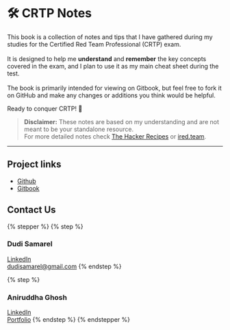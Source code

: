 # 🛠️ CRTP Notes

This book is a collection of notes and tips that I have gathered during my studies for the Certified Red Team Professional (CRTP) exam.\
\
It is designed to help me **understand** and **remember** the key concepts covered in the exam, and I plan to use it as my main cheat sheet during the test.\
\
The book is primarily intended for viewing on Gitbook, but feel free to fork it on GitHub and make any changes or additions you think would be helpful.

Ready to conquer CRTP! 🚀

> **Disclaimer:** These notes are based on my understanding and are not meant to be your standalone resource.\
> For more detailed notes check [The Hacker Recipes](https://www.thehacker.recipes/) or [ired.team](https://www.ired.team/).

***

## Project links

* [Github](https://github.com/dudisamarel/crtp-notes)
* [Gitbook](https://dudisamarel.gitbook.io/crtp-notes/)

## Contact Us

{% stepper %}
{% step %}
### Dudi Samarel

[LinkedIn](https://www.linkedin.com/in/dudi-samarel-1a595a1a9/)\
dudisamarel@gmail.com
{% endstep %}

{% step %}
### Aniruddha Ghosh

[LinkedIn](https://www.linkedin.com/in/aghosh0605/)\
[Portfolio](https://cybersupport.in/)
{% endstep %}
{% endstepper %}
